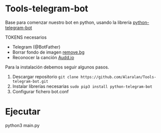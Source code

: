# Tools-telegram-bot
Base para comenzar nuestro bot en python, usando la librería [python-telegram-bot](https://github.com/python-telegram-bot/python-telegram-bot)

TOKENS necesarios
- Telegram (@BotFather)
- Borrar fondo de imagen [remove.bg](https://www.remove.bg/tools-api)
- Reconocer la canción [Audd.io](https://dashboard.audd.io/)

Para la instalación debemos seguir algunos pasos.
1. Descargar repositorio
`git clone https://github.com/Alaralan/Tools-telegram-bot.git`
2. Instalar librerías necesarias
`sudo pip3 install python-telegram-bot`
3. Configurar fichero bot.conf


# Ejecutar
python3 main.py
